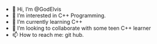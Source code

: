 - 👋 Hi, I’m @GodElvis
- 👀 I’m interested in C++ Programming.
- 🌱 I’m currently learning C++
- 💞️ I’m looking to collaborate with some teen C++ learner
- 📫 How to reach me: git hub.

<!---
GodElvis/GodElvis is a ✨ special ✨ repository because its `README.md` (this file) appears on your GitHub profile.
You can click the Preview link to take a look at your changes.
--->
